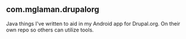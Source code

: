 com.mglaman.drupalorg
-------------------------------------------------

Java things I've written to aid in my Android app for Drupal.org. On their own repo so others can utilize tools.